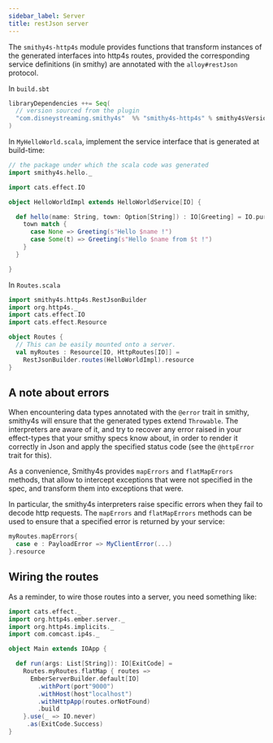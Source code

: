 ```yaml
---
sidebar_label: Server
title: restJson server
---
```


The `smithy4s-http4s` module provides functions that transform instances of the generated interfaces into http4s routes, provided the corresponding service definitions (in smithy) are  annotated with the `alloy#restJson` protocol.

In `build.sbt`

```scala
libraryDependencies ++= Seq(
  // version sourced from the plugin
  "com.disneystreaming.smithy4s"  %% "smithy4s-http4s" % smithy4sVersion.value
)
```

In `MyHelloWorld.scala`, implement the service interface that is generated at build-time:

```scala mdoc:silent
// the package under which the scala code was generated
import smithy4s.hello._

import cats.effect.IO

object HelloWorldImpl extends HelloWorldService[IO] {

  def hello(name: String, town: Option[String]) : IO[Greeting] = IO.pure {
    town match {
      case None => Greeting(s"Hello $name !")
      case Some(t) => Greeting(s"Hello $name from $t !")
    }
  }

}
```

In `Routes.scala`

```scala mdoc:silent
import smithy4s.http4s.RestJsonBuilder
import org.http4s._
import cats.effect.IO
import cats.effect.Resource

object Routes {
  // This can be easily mounted onto a server.
  val myRoutes : Resource[IO, HttpRoutes[IO]] =
    RestJsonBuilder.routes(HelloWorldImpl).resource
}
```

## A note about errors

When encountering data types annotated with the `@error` trait in smithy, smithy4s will ensure that the generated types extend `Throwable`. The interpreters are aware of it, and try to recover any error raised in your effect-types that your smithy specs know about, in order to render it correctly in Json and apply the specified status code (see the `@httpError` trait for this).

As a convenience, Smithy4s provides `mapErrors` and `flatMapErrors` methods, that allow to intercept exceptions that were not specified in the spec, and transform them into exceptions that were.

In particular, the smithy4s interpreters raise specific errors when they fail to decode http requests. The `mapErrors` and `flatMapErrors` methods can be used to ensure that a specified error is returned by your service:

```scala
myRoutes.mapErrors{
  case e : PayloadError => MyClientError(...)
}.resource
```

## Wiring the routes

As a reminder, to wire those routes into a server, you need something like:

```scala mdoc:compile-only
import cats.effect._
import org.http4s.ember.server._
import org.http4s.implicits._
import com.comcast.ip4s._

object Main extends IOApp {

  def run(args: List[String]): IO[ExitCode] =
    Routes.myRoutes.flatMap { routes =>
      EmberServerBuilder.default[IO]
        .withPort(port"9000")
        .withHost(host"localhost")
        .withHttpApp(routes.orNotFound)
        .build
    }.use(_ => IO.never)
     .as(ExitCode.Success)
}
```

